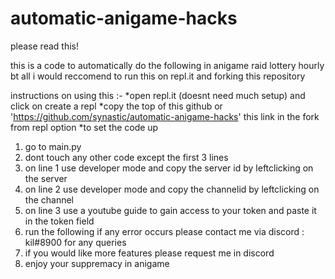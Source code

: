 # automatic-anigame-hacks

please read this!

this is a code to automatically do the following in anigame
    raid
    lottery
    hourly
    bt all
i would reccomend to run this on repl.it
and forking this repository

instructions on using this :-
 *open repl.it (doesnt need much setup) and click on create a repl
 *copy the top of this github or 'https://github.com/synastic/automatic-anigame-hacks' this link in the fork from repl option
 *to set the code up
  1) go to main.py
  2) dont touch any other code except the first 3 lines
  3) on line 1 use developer mode and copy the server id by leftclicking on the server
  4) on line 2 use developer mode and copy the channelid by leftclicking on the channel
  5) on line 3 use a youtube guide to gain access to your token and paste it in the token field 
  6) run the following if any error occurs please contact me via discord : kil#8900 for any queries 
  7) if you would like more features please request me in discord 
  8) enjoy your suppremacy in anigame 
